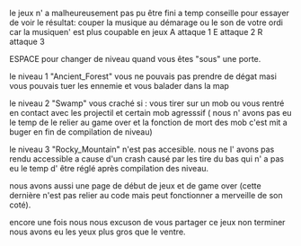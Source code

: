 le jeux n' a malheureusement pas pu être fini a temp 
conseille pour essayer de voir le résultat:
couper la musique au démarage ou le son de votre ordi car la musiquen' est plus coupable en jeux 
A attaque 1
E attaque 2 
R attaque 3

ESPACE pour changer de niveau quand vous êtes "sous" une porte.

le niveau 1 "Ancient_Forest" vous ne pouvais pas prendre de dégat masi vous pouvais tuer les ennemie et vous balader dans la map 

le niveau 2 "Swamp" vous craché si :
vous tirer sur un mob ou vous rentré en contact avec les projectil et certain mob agresssif ( nous n' avons pas eu le temp de le relier au game over et la fonction de mort des mob c'est mit a buger en fin de compilation de niveau)

le niveau 3 "Rocky_Mountain" n'est pas accesible. nous ne l' avons pas rendu accessible a cause d'un crash causé par les tire du bas qui n' a pas eu le temp d' être réglé après compilation des niveau.

nous avons aussi une page de début de jeux et de game over (cette dernière n'est pas relier au code mais peut fonctionner a merveille de son coté).

encore une fois nous nous excuson de vous partager ce jeux non terminer nous avons eu les yeux plus gros que le ventre.
